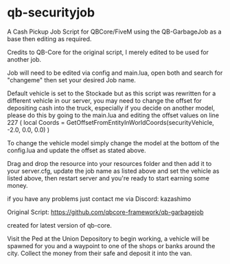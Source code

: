 # qb-securityjob
A Cash Pickup Job Script for QBCore/FiveM using the QB-GarbageJob as a base then editing as required.

Credits to QB-Core for the original script, I merely edited to be used for another job.

Job will need to be edited via config and main.lua, open both and search for "changeme" then set your desired Job name.

Default vehicle is set to the Stockade but as this script was rewritten for a different vehicle in our server, you may need to change the offset for depositing cash into the truck, especially if you decide on another model, please do this by going to the main.lua and editing the offset values on line 227 ( local Coords = GetOffsetFromEntityInWorldCoords(securityVehicle, -2.0, 0.0, 0.0) )

To change the vehicle model simply change the model at the bottom of the config.lua and update the offset as stated above.

Drag and drop the resource into your resources folder and then add it to your server.cfg, update the job name as listed above and set the vehicle as listed above, then restart server and you're ready to start earning some money.

if you have any problems just contact me via Discord:
kazashimo

Original Script: https://github.com/qbcore-framework/qb-garbagejob

created for latest version of qb-core.

Visit the Ped at the Union Depository to begin working, a vehicle will be spawned for you and a waypoint to one of the shops or banks around the city.
Collect the money from their safe and deposit it into the van.
